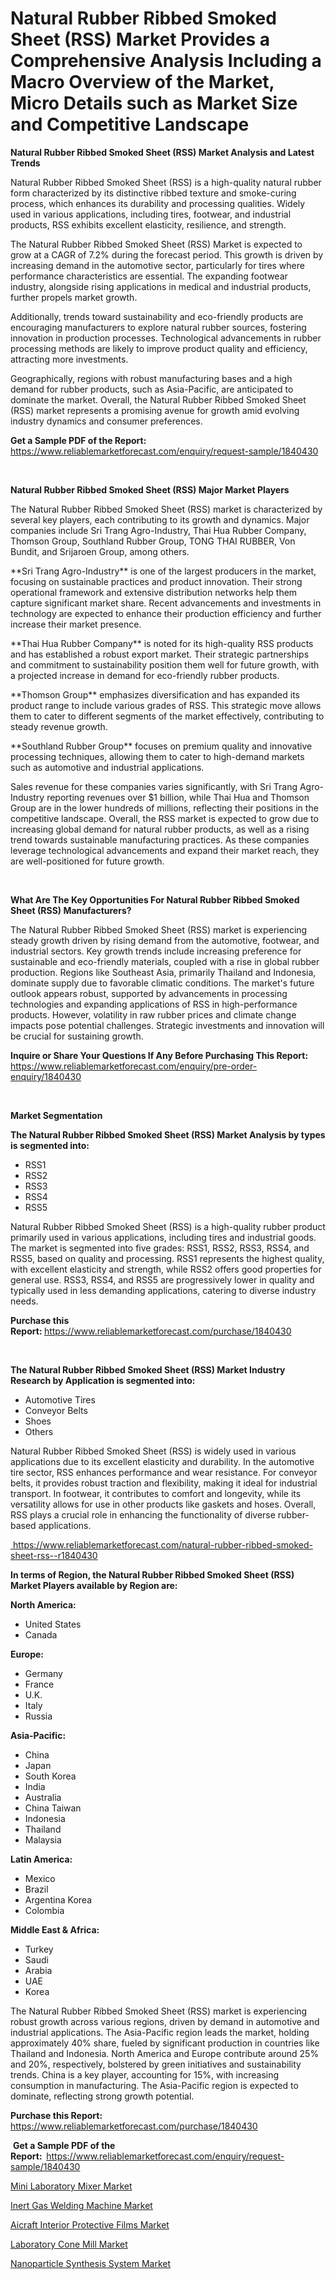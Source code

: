 <p><h1>Natural Rubber Ribbed Smoked Sheet (RSS) Market Provides a Comprehensive Analysis Including a Macro Overview of the Market, Micro Details such as Market Size and Competitive Landscape</h1></p><p><strong>Natural Rubber Ribbed Smoked Sheet (RSS) Market Analysis and Latest Trends</strong></p>
<p><p>Natural Rubber Ribbed Smoked Sheet (RSS) is a high-quality natural rubber form characterized by its distinctive ribbed texture and smoke-curing process, which enhances its durability and processing qualities. Widely used in various applications, including tires, footwear, and industrial products, RSS exhibits excellent elasticity, resilience, and strength.</p><p>The Natural Rubber Ribbed Smoked Sheet (RSS) Market is expected to grow at a CAGR of 7.2% during the forecast period. This growth is driven by increasing demand in the automotive sector, particularly for tires where performance characteristics are essential. The expanding footwear industry, alongside rising applications in medical and industrial products, further propels market growth. </p><p>Additionally, trends toward sustainability and eco-friendly products are encouraging manufacturers to explore natural rubber sources, fostering innovation in production processes. Technological advancements in rubber processing methods are likely to improve product quality and efficiency, attracting more investments. </p><p>Geographically, regions with robust manufacturing bases and a high demand for rubber products, such as Asia-Pacific, are anticipated to dominate the market. Overall, the Natural Rubber Ribbed Smoked Sheet (RSS) market represents a promising avenue for growth amid evolving industry dynamics and consumer preferences.</p></p>
<p><strong>Get a Sample PDF of the Report:&nbsp;</strong> <a href="https://www.reliablemarketforecast.com/enquiry/request-sample/1840430?utm_campaign=2749&utm_medium=2&utm_source=Github&utm_content=ia&utm_term=03042025&utm_id=natural-rubber-ribbed-smoked-sheet-rss">https://www.reliablemarketforecast.com/enquiry/request-sample/1840430</a></p>
<p>&nbsp;</p>
<p><strong>Natural Rubber Ribbed Smoked Sheet (RSS) Major Market Players</strong></p>
<p><p>The Natural Rubber Ribbed Smoked Sheet (RSS) market is characterized by several key players, each contributing to its growth and dynamics. Major companies include Sri Trang Agro-Industry, Thai Hua Rubber Company, Thomson Group, Southland Rubber Group, TONG THAI RUBBER, Von Bundit, and Srijaroen Group, among others.</p><p>**Sri Trang Agro-Industry** is one of the largest producers in the market, focusing on sustainable practices and product innovation. Their strong operational framework and extensive distribution networks help them capture significant market share. Recent advancements and investments in technology are expected to enhance their production efficiency and further increase their market presence.</p><p>**Thai Hua Rubber Company** is noted for its high-quality RSS products and has established a robust export market. Their strategic partnerships and commitment to sustainability position them well for future growth, with a projected increase in demand for eco-friendly rubber products.</p><p>**Thomson Group** emphasizes diversification and has expanded its product range to include various grades of RSS. This strategic move allows them to cater to different segments of the market effectively, contributing to steady revenue growth.</p><p>**Southland Rubber Group** focuses on premium quality and innovative processing techniques, allowing them to cater to high-demand markets such as automotive and industrial applications.</p><p>Sales revenue for these companies varies significantly, with Sri Trang Agro-Industry reporting revenues over $1 billion, while Thai Hua and Thomson Group are in the lower hundreds of millions, reflecting their positions in the competitive landscape. Overall, the RSS market is expected to grow due to increasing global demand for natural rubber products, as well as a rising trend towards sustainable manufacturing practices. As these companies leverage technological advancements and expand their market reach, they are well-positioned for future growth.</p></p>
<p>&nbsp;</p>
<p><strong>What Are The Key Opportunities For Natural Rubber Ribbed Smoked Sheet (RSS) Manufacturers?</strong></p>
<p><p>The Natural Rubber Ribbed Smoked Sheet (RSS) market is experiencing steady growth driven by rising demand from the automotive, footwear, and industrial sectors. Key growth trends include increasing preference for sustainable and eco-friendly materials, coupled with a rise in global rubber production. Regions like Southeast Asia, primarily Thailand and Indonesia, dominate supply due to favorable climatic conditions. The market's future outlook appears robust, supported by advancements in processing technologies and expanding applications of RSS in high-performance products. However, volatility in raw rubber prices and climate change impacts pose potential challenges. Strategic investments and innovation will be crucial for sustaining growth.</p></p>
<p><strong>Inquire or Share Your Questions If Any Before Purchasing This Report:</strong> <a href="https://www.reliablemarketforecast.com/enquiry/pre-order-enquiry/1840430?utm_campaign=2749&utm_medium=2&utm_source=Github&utm_content=ia&utm_term=03042025&utm_id=natural-rubber-ribbed-smoked-sheet-rss">https://www.reliablemarketforecast.com/enquiry/pre-order-enquiry/1840430</a></p>
<p>&nbsp;</p>
<p><strong>Market Segmentation</strong></p>
<p><strong>The Natural Rubber Ribbed Smoked Sheet (RSS) Market Analysis by types is segmented into:</strong></p>
<p><ul><li>RSS1</li><li>RSS2</li><li>RSS3</li><li>RSS4</li><li>RSS5</li></ul></p>
<p><p>Natural Rubber Ribbed Smoked Sheet (RSS) is a high-quality rubber product primarily used in various applications, including tires and industrial goods. The market is segmented into five grades: RSS1, RSS2, RSS3, RSS4, and RSS5, based on quality and processing. RSS1 represents the highest quality, with excellent elasticity and strength, while RSS2 offers good properties for general use. RSS3, RSS4, and RSS5 are progressively lower in quality and typically used in less demanding applications, catering to diverse industry needs.</p></p>
<p><strong>Purchase this Report:&nbsp;</strong><a href="https://www.reliablemarketforecast.com/purchase/1840430?utm_campaign=2749&utm_medium=2&utm_source=Github&utm_content=ia&utm_term=03042025&utm_id=natural-rubber-ribbed-smoked-sheet-rss">https://www.reliablemarketforecast.com/purchase/1840430</a></p>
<p>&nbsp;</p>
<p><strong>The Natural Rubber Ribbed Smoked Sheet (RSS) Market Industry Research by Application is segmented into:</strong></p>
<p><ul><li>Automotive Tires</li><li>Conveyor Belts</li><li>Shoes</li><li>Others</li></ul></p>
<p><p>Natural Rubber Ribbed Smoked Sheet (RSS) is widely used in various applications due to its excellent elasticity and durability. In the automotive tire sector, RSS enhances performance and wear resistance. For conveyor belts, it provides robust traction and flexibility, making it ideal for industrial transport. In footwear, it contributes to comfort and longevity, while its versatility allows for use in other products like gaskets and hoses. Overall, RSS plays a crucial role in enhancing the functionality of diverse rubber-based applications.</p></p>
<p><a href="https://www.reliablemarketforecast.com/natural-rubber-ribbed-smoked-sheet-rss--r1840430?utm_campaign=2749&utm_medium=2&utm_source=Github&utm_content=ia&utm_term=03042025&utm_id=natural-rubber-ribbed-smoked-sheet-rss">&nbsp;https://www.reliablemarketforecast.com/natural-rubber-ribbed-smoked-sheet-rss--r1840430</a></p>
<p><strong>In terms of Region, the Natural Rubber Ribbed Smoked Sheet (RSS) Market Players available by Region are:</strong></p>
<p>
    <p> <strong> North America: </strong>
        <ul>
            <li>United States</li>
            <li>Canada</li>
        </ul>
        </p> 
    <p> <strong> Europe: </strong>
        <ul>
            <li>Germany</li>
            <li>France</li>
            <li>U.K.</li>
            <li>Italy</li>
            <li>Russia</li>
        </ul>
        </p> 
    <p> <strong> Asia-Pacific: </strong>
        <ul>
            <li>China</li>
            <li>Japan</li>
            <li>South Korea</li>
            <li>India</li>
            <li>Australia</li>
            <li>China Taiwan</li>
            <li>Indonesia</li>
            <li>Thailand</li>
            <li>Malaysia</li>
        </ul>
        </p> 
    <p> <strong> Latin America: </strong>
        <ul>
            <li>Mexico</li>
            <li>Brazil</li>
            <li>Argentina Korea</li>
            <li>Colombia</li>
        </ul>
        </p> 
    <p> <strong> Middle East & Africa: </strong>
        <ul>
            <li>Turkey</li>
            <li>Saudi</li>
            <li>Arabia</li>
            <li>UAE</li>
            <li>Korea</li>
        </ul>
    </p>
    </p>
<p><p>The Natural Rubber Ribbed Smoked Sheet (RSS) market is experiencing robust growth across various regions, driven by demand in automotive and industrial applications. The Asia-Pacific region leads the market, holding approximately 40% share, fueled by significant production in countries like Thailand and Indonesia. North America and Europe contribute around 25% and 20%, respectively, bolstered by green initiatives and sustainability trends. China is a key player, accounting for 15%, with increasing consumption in manufacturing. The Asia-Pacific region is expected to dominate, reflecting strong growth potential.</p></p>
<p><strong>Purchase this Report: </strong><a href="https://www.reliablemarketforecast.com/purchase/1840430?utm_campaign=2749&utm_medium=2&utm_source=Github&utm_content=ia&utm_term=03042025&utm_id=natural-rubber-ribbed-smoked-sheet-rss">https://www.reliablemarketforecast.com/purchase/1840430</a></p>
<p>&nbsp;<strong>Get a Sample PDF of the Report:&nbsp;&nbsp;</strong><a href="https://www.reliablemarketforecast.com/enquiry/request-sample/1840430?utm_campaign=2749&utm_medium=2&utm_source=Github&utm_content=ia&utm_term=03042025&utm_id=natural-rubber-ribbed-smoked-sheet-rss">https://www.reliablemarketforecast.com/enquiry/request-sample/1840430</a></p>
<p><strong></strong></p>
<p><p><a href="https://www.linkedin.com/pulse/mini-laboratory-mixer-market-forecast-key-factors-boosting-izuie?utm_campaign=2749&utm_medium=2&utm_source=Github&utm_content=ia&utm_term=03042025&utm_id=natural-rubber-ribbed-smoked-sheet-rss">Mini Laboratory Mixer Market</a></p><p><a href="https://www.linkedin.com/pulse/inert-gas-welding-machine-market-tracking-sales-employment-77-bsyfe?utm_campaign=2749&utm_medium=2&utm_source=Github&utm_content=ia&utm_term=03042025&utm_id=natural-rubber-ribbed-smoked-sheet-rss">Inert Gas Welding Machine Market</a></p><p><a href="https://github.com/rushanday/Market-Research-Report-List-1/blob/main/aicraft-interior-protective-films-market.md?utm_campaign=2749&utm_medium=2&utm_source=Github&utm_content=ia&utm_term=03042025&utm_id=natural-rubber-ribbed-smoked-sheet-rss">Aicraft Interior Protective Films Market</a></p><p><a href="https://www.linkedin.com/pulse/global-laboratory-cone-mill-market-research-report-industry-xxdte?utm_campaign=2749&utm_medium=2&utm_source=Github&utm_content=ia&utm_term=03042025&utm_id=natural-rubber-ribbed-smoked-sheet-rss">Laboratory Cone Mill Market</a></p><p><a href="https://www.linkedin.com/pulse/nanoparticle-synthesis-system-landscape-product-spectrum-market-dxk0e?utm_campaign=2749&utm_medium=2&utm_source=Github&utm_content=ia&utm_term=03042025&utm_id=natural-rubber-ribbed-smoked-sheet-rss">Nanoparticle Synthesis System Market</a></p></p>